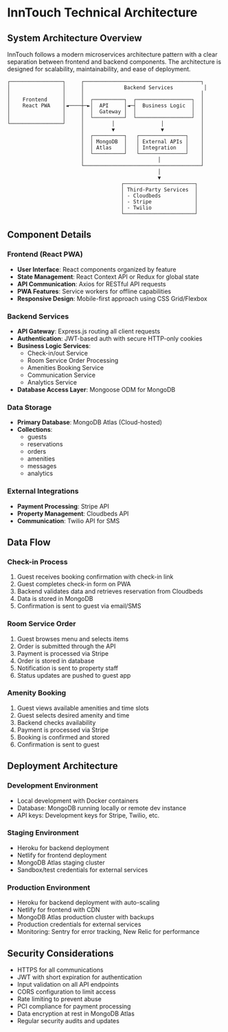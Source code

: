 # InnTouch Technical Architecture

## System Architecture Overview

InnTouch follows a modern microservices architecture pattern with a clear separation between frontend and backend components. The architecture is designed for scalability, maintainability, and ease of deployment.

```
┌─────────────────┐     ┌──────────────────────────────────────┐
│                 │     │             Backend Services          │
│                 │     │                                      │
│    Frontend     │     │  ┌──────────┐  ┌──────────────────┐  │
│    React PWA    │◄────┼─►│  API     │◄─┤  Business Logic  │  │
│                 │     │  │  Gateway │  │                  │  │
│                 │     │  └──────────┘  └──────────────────┘  │
└─────────────────┘     │         │               │            │
                        │         ▼               ▼            │
                        │  ┌──────────┐   ┌───────────────┐    │
                        │  │ MongoDB  │   │ External APIs │    │
                        │  │ Atlas    │   │ Integration   │    │
                        │  └──────────┘   └───────────────┘    │
                        │                        │             │
                        └──────────────────────────────────────┘
                                                 │
                                                 ▼
                                     ┌───────────────────────┐
                                     │ Third-Party Services  │
                                     │ - Cloudbeds           │
                                     │ - Stripe              │
                                     │ - Twilio              │
                                     └───────────────────────┘
```

## Component Details

### Frontend (React PWA)
- **User Interface**: React components organized by feature
- **State Management**: React Context API or Redux for global state
- **API Communication**: Axios for RESTful API requests
- **PWA Features**: Service workers for offline capabilities
- **Responsive Design**: Mobile-first approach using CSS Grid/Flexbox

### Backend Services
- **API Gateway**: Express.js routing all client requests
- **Authentication**: JWT-based auth with secure HTTP-only cookies
- **Business Logic Services**:
  - Check-in/out Service
  - Room Service Order Processing
  - Amenities Booking Service
  - Communication Service
  - Analytics Service
- **Database Access Layer**: Mongoose ODM for MongoDB

### Data Storage
- **Primary Database**: MongoDB Atlas (Cloud-hosted)
- **Collections**:
  - guests
  - reservations
  - orders
  - amenities
  - messages
  - analytics

### External Integrations
- **Payment Processing**: Stripe API
- **Property Management**: Cloudbeds API
- **Communication**: Twilio API for SMS

## Data Flow

### Check-in Process
1. Guest receives booking confirmation with check-in link
2. Guest completes check-in form on PWA
3. Backend validates data and retrieves reservation from Cloudbeds
4. Data is stored in MongoDB
5. Confirmation is sent to guest via email/SMS

### Room Service Order
1. Guest browses menu and selects items
2. Order is submitted through the API
3. Payment is processed via Stripe
4. Order is stored in database
5. Notification is sent to property staff
6. Status updates are pushed to guest app

### Amenity Booking
1. Guest views available amenities and time slots
2. Guest selects desired amenity and time
3. Backend checks availability
4. Payment is processed via Stripe
5. Booking is confirmed and stored
6. Confirmation is sent to guest

## Deployment Architecture

### Development Environment
- Local development with Docker containers
- Database: MongoDB running locally or remote dev instance
- API keys: Development keys for Stripe, Twilio, etc.

### Staging Environment
- Heroku for backend deployment
- Netlify for frontend deployment
- MongoDB Atlas staging cluster
- Sandbox/test credentials for external services

### Production Environment
- Heroku for backend deployment with auto-scaling
- Netlify for frontend with CDN
- MongoDB Atlas production cluster with backups
- Production credentials for external services
- Monitoring: Sentry for error tracking, New Relic for performance

## Security Considerations

- HTTPS for all communications
- JWT with short expiration for authentication
- Input validation on all API endpoints
- CORS configuration to limit access
- Rate limiting to prevent abuse
- PCI compliance for payment processing
- Data encryption at rest in MongoDB Atlas
- Regular security audits and updates 